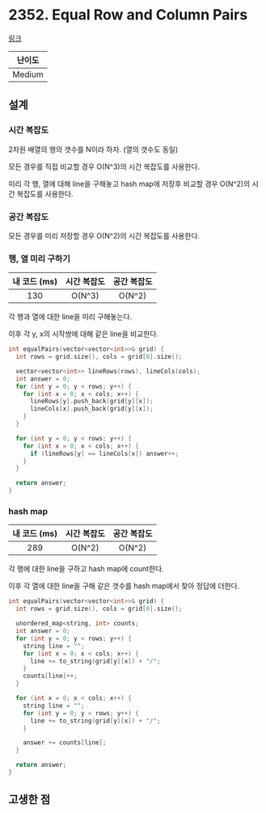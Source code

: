 # 2352. Equal Row and Column Pairs

[링크](https://leetcode.com/problems/equal-row-and-column-pairs/description/)

| 난이도 |
| :----: |
| Medium |

## 설계

### 시간 복잡도

2차원 배열의 행의 갯수를 N이라 하자. (열의 갯수도 동일)

모든 경우를 직접 비교할 경우 O(N^3)의 시간 복잡도를 사용한다.

미리 각 행, 열에 대해 line을 구해놓고 hash map에 저장후 비교할 경우 O(N^2)의 시간 복잡도를 사용한다.

### 공간 복잡도

모든 경우를 미리 저장할 경우 O(N^2)의 시간 복잡도를 사용한다.

### 행, 열 미리 구하기

| 내 코드 (ms) | 시간 복잡도 | 공간 복잡도 |
| :----------: | :---------: | :---------: |
|     130      |   O(N^3)    |   O(N^2)    |

각 행과 열에 대한 line을 미리 구해놓는다.

이후 각 y, x의 시작쌍에 대해 같은 line을 비교한다.

```cpp
int equalPairs(vector<vector<int>>& grid) {
  int rows = grid.size(), cols = grid[0].size();

  vector<vector<int>> lineRows(rows), lineCols(cols);
  int answer = 0;
  for (int y = 0; y < rows; y++) {
    for (int x = 0; x < cols; x++) {
      lineRows[y].push_back(grid[y][x]);
      lineCols[x].push_back(grid[y][x]);
    }
  }

  for (int y = 0; y < rows; y++) {
    for (int x = 0; x < cols; x++) {
      if (lineRows[y] == lineCols[x]) answer++;
    }
  }

  return answer;
}
```

### hash map

| 내 코드 (ms) | 시간 복잡도 | 공간 복잡도 |
| :----------: | :---------: | :---------: |
|     289      |   O(N^2)    |   O(N^2)    |

각 행에 대한 line을 구하고 hash map에 count한다.

이후 각 열에 대한 line을 구해 같은 갯수를 hash map에서 찾아 정답에 더한다.

```cpp
int equalPairs(vector<vector<int>>& grid) {
  int rows = grid.size(), cols = grid[0].size();

  unordered_map<string, int> counts;
  int answer = 0;
  for (int y = 0; y < rows; y++) {
    string line = "";
    for (int x = 0; x < cols; x++) {
      line += to_string(grid[y][x]) + "/";
    }
    counts[line]++;
  }

  for (int x = 0; x < cols; x++) {
    string line = "";
    for (int y = 0; y < rows; y++) {
      line += to_string(grid[y][x]) + "/";
    }

    answer += counts[line];
  }

  return answer;
}
```

## 고생한 점
